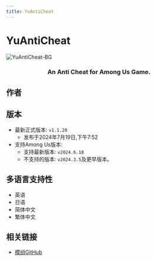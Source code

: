 ```yaml
---
title: YuAntiCheat
---
```

# YuAntiCheat
![YuAntiCheat-BG](https://cn-sy1.rains3.com/xtremewave/YuAntiCheat.jpg)

<div align="center">
<h3>An Anti Cheat for Among Us Game.</h3>
</div>

<script setup>
import { VPTeamMembers } from 'vitepress/theme'

const members = [
  {
    avatar: 'https://cn-sy1.rains3.com/xtremewave/Yu.png',
    name: 'Yu',
    title: '开发者',
    links: [
      { icon: 'github', link: 'https://github.com/Night-GUA' },
      { icon: 'discord', link: 'https://discord.gg/9Jy7gzPq' },
    ]
  }
]

</script>

## 作者

<div align="center">
<VPTeamMembers size="small" :members="members" />
</div>

## 版本
- 最新正式版本: `v1.1.20`
  - 发布于2024年7月19日,下午7:52
- 支持Among Us版本:
    - 支持最新版本: `v2024.6.18`
    - 不支持的版本: `v2024.3.5`及更早版本。

## 多语言支持性
- 英语
- 日语
- 简体中文
- 繁体中文

## 相关链接

- [模组GitHub](https://github.com/Night-GUA/YuAntiCheat)